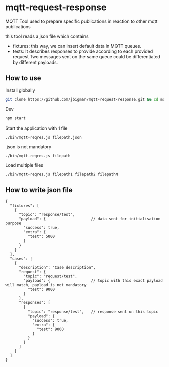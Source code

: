 # mqtt-request-response
MQTT Tool used to prepare specific publications in reaction to other mqtt publications

this tool reads a json file which contains 
* fixtures: this way, we can insert default data in MQTT queues.
* tests: It describes responses to provide according to each provided request
Two messages sent on the same queue could be differentiated by different payloads. 

How to use
---

Install globally
```bash
git clone https://github.com/jbigman/mqtt-request-response.git && cd mqtt-request-response && sudo npm i -g .
```

Dev
```bash
npm start
```

Start the application with 1 file
```
./bin/mqtt-reqres.js filepath.json
```
.json is not mandatory
```
./bin/mqtt-reqres.js filepath
```

Load multiple files
```
./bin/mqtt-reqres.js filepath1 filepath2 filepathN
```


How to write json file
---

```
{
  "fixtures": [
    {
      "topic": "response/test",       
      "payload": {                    // data sent for initialisation purpose
        "success": true,
        "extra": {
          "test": 5000
        }
      }
    }
  ],
  "cases": [
    {
      "description": "Case description",
      "request": {
        "topic": "request/test",      
        "payload": {                  // topic with this exact payload will match, payload is not mandatory
          "test": 9000
        }
      },
      "responses": [
        {
          "topic": "response/test",   // response sent on this topic
          "payload": {
            "success": true,
            "extra": {
              "test": 9000
            }
          }
        }
      ]
    }
  ]
}
```

